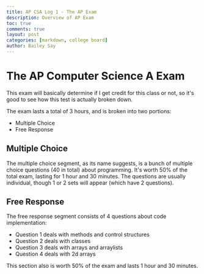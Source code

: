 ```yaml
---
title: AP CSA Log 1 - The AP Exam
description: Overview of AP Exam
toc: true
comments: true
layout: post
categories: [markdown, college board]
author: Bailey Say
---
```


# The AP Computer Science A Exam

This exam will basically determine if I get credit for this class or not, so it's good to see how this test is actually broken down.

The exam lasts a total of 3 hours, and is broken into two portions:
- Multiple Choice
- Free Response

## Multiple Choice

The multiple choice segment, as its name suggests, is a bunch of multiple choice questions (40 in total) about programming. It's worth 50%
of the total exam, lasting for 1 hour and 30 minutes. The questions are usually individual, though 1 or 2 sets will appear (which have 2 questions).

## Free Response

The free response segment consists of 4 questions about code implementation:
- Question 1 deals with methods and control structures
- Question 2 deals with classes
- Question 3 deals with arrays and arraylists
- Question 4 deals with 2d arrays

This section also is worth 50% of the exam and lasts 1 hour and 30 minutes.
